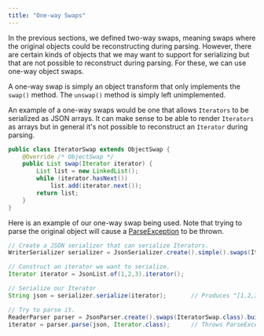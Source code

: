 ```yaml
---
title: "One-way Swaps"
---
```


In the previous sections, we defined two-way swaps, meaning swaps where the original objects could be reconstructing
during parsing.
However, there are certain kinds of objects that we may want to support for serializing but that are not possible to
reconstruct during parsing.
For these, we can use one-way object swaps.

A one-way swap is simply an object transform that only implements the `swap()` method.
The `unswap()` method is simply left unimplemented.

An example of a one-way swaps would be one that allows `Iterators` to be serialized as JSON arrays.
It can make sense to be able to render `Iterators` as arrays but in general it's not possible to reconstruct an
`Iterator` during parsing.

```java
public class IteratorSwap extends ObjectSwap {
    @Override /* ObjectSwap */
    public List swap(Iterator iterator) {
        List list = new LinkedList();
        while (iterator.hasNext())
            list.add(iterator.next());
        return list;
    }
}
```

Here is an example of our one-way swap being used.
Note that trying to parse the original object will cause a [ParseException](API_DOCS/org/apache/juneau/parser/ParseException.html) to be thrown.

```java
// Create a JSON serializer that can serialize Iterators.
WriterSerializer serializer = JsonSerializer.create().simple().swaps(IteratorSwap.class).build();

// Construct an iterator we want to serialize.
Iterator iterator = JsonList.of(1,2,3).iterator();

// Serialize our Iterator
String json = serializer.serialize(iterator);		// Produces "[1,2,3]"

// Try to parse it.
ReaderParser parser = JsonParser.create().swaps(IteratorSwap.class).build();
iterator = parser.parse(json, Iterator.class);		// Throws ParseException!!!
```